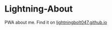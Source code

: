 # Lightning-About

PWA about me. Find it on <a href="https://lightningbolt047.github.io/">lightningbolt047.github.io</a>

